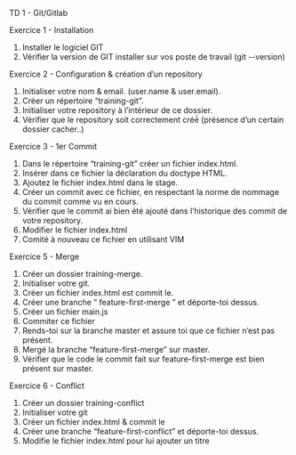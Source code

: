 TD 1 - Git/Gitlab

Exercice 1 - Installation

1. Installer le logiciel GIT
2. Vérifier la version de GIT installer sur vos poste de travail (git --version)
   
Exercice 2 - Configuration & création d’un repository

1. Initialiser votre nom & email. (user.name & user.email).
2. Créer un répertoire “training-git”.
3. Initialiser votre repository à l’intérieur de ce dossier.
4. Vérifier que le repository soit correctement créé́
(présence d’un certain dossier cacher..)

Exercice 3 - 1er Commit

1. Dans le répertoire “training-git” créer un fichier index.html.
2. Insérer dans ce fichier la déclaration du doctype HTML.
3. Ajoutez le fichier index.html dans le stage.
4. Créer un commit avec ce fichier, en respectant la norme de nommage du commit comme
vu en cours.
5. Vérifier que le commit ai bien été ajouté dans l’historique des commit de votre
repository.
6. Modifier le fichier index.html
7. Comité à nouveau ce fichier en utilisant VIM
   
Exercice 5 - Merge

1. Créer un dossier training-merge.
2. Initialiser votre git.
3. Créer un fichier index.html est commit le.
4. Créer une branche “ feature-first-merge ” et déporte-toi dessus.
5. Créer un fichier main.js
6. Commiter ce fichier
7. Rends-toi sur la branche master et assure toi que ce fichier n’est pas présent.
8. Mergé la branche “feature-first-merge” sur master.
9. Vérifier que le code le commit fait sur feature-first-merge est bien présent sur master.
    
Exercice 6 - Conflict

1. Créer un dossier training-conflict
2. Initialiser votre git
3. Créer un fichier index.html & commit le
4. Créer une branche “feature-first-conflict” et déporte-toi dessus.
5. Modifie le fichier index.html pour lui ajouter un titre <title> à la ligne 1
6. Commit cette modification
7. Rends-toi sur la branche master
8. Modifie le fichier index.html pour lui ajouter un <body> à la ligne 1
9. Commit cette modification
10. Merge la branche feature-first-conflict sur master.
Ici git vas t’indiquer qu’un conflit est apparu sur le fichier index.html, à toi de le résoudre en
sélectionnant les développements qui t'intéressent dans le fichier index.html, une fois que c’est fait,
supprime les lignes contenant ====== et >>>>>> ajoute le fichier index.html à ton stage puis
commit le.

Exercice 7 - Déploiement du repository sur gitlab
Le but de cet exercice est de déployer votre le repository "training-git" sur le cloud.

1. Se rendre sur https://gitlab.com/
2. Créer un compte gitlab.
3. Créer un projet training-git ( blank project, project public )
4. Rends-toi sur ton terminal
5. Exécute ligne par ligne le code situé sous “Push an existing Git repository” de l’interface de
gitlab

Exercice 8 - Merge Request ( MR )
Le but de cet exercice est de comprendre le fonctionnement, l'utilité et la création d’une merge
request ( dis MR ). Pour ce faire, nous allons utiliser le repository “training-git” déployé à
l’instant sur gitlab.

1. Rendez-vous sur la branche master du projet training-git.
2. Créer une branche first-merge-request.
3. Pousse cette branche sur ton repository distant ( git push )
git t’informera que cette branche n’existe pas sur le repository distant ce qui est parfaitement
logique, et te proposera une commande à exécuter pour créer une nouvelle branche sur ton
repository distant au format ( git push --set-upstream origin <ma-branch> ), exécute le code
proposer par git.
4. Créer un fichier main.js
5. Ajouter le code console.log (“premiere MR”) à l’intérieur de celui-ci
6. Commit le et pousse le sur ton repository distant (git push)
7. Rends-toi sur gitlab (connectes-toi si besoin)
8. Rends-toi sur ton projet training-git.
9. Rends-toi sur la page branche est assure toi que ta nouvelle branche “first-mergerequest”
est bien présente.
10. Créer une nouvelle MR en sélectionnant le branche first-merge-request en “source
branch” et master en “target branche”
Le but ici est bien de créer une merge request qui après validation, permettra le merge des
modifications apporté par la branche “first-merge-request” vers la branche “master”
11. Une fois que tu t’es assuré que tes développements sont conformes aux attentes (onglet
change de la page merge request), tu peux cliquer sur merge.
En entreprise, tu t’assureras qu’un ou plusieurs de tes collègues ont approuvé tes changements en
cliquant sur l’emoji pouce par exemple avant de réaliser la merge.
12. Rends-toi sur la branche master, récupère les modifications et assures toi qu'elles soient
présentes

